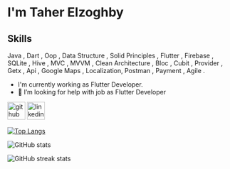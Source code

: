 # I'm Taher Elzoghby
## Skills
Java , Dart , Oop , Data Structure , Solid Principles , Flutter , Firebase , SQLite , Hive , MVC , MVVM , Clean Architecture , Bloc , Cubit , Provider , Getx , Api , Google Maps , Localization, Postman , Payment , Agile .

-  I'm currently working as Flutter Developer. 
- 🤔 I’m looking for help with job as Flutter Developer 


[<img src='https://cdn.jsdelivr.net/npm/simple-icons@3.0.1/icons/github.svg' alt='github' height='40'>](https://github.com/taherElzoghby27)  [<img src='https://cdn.jsdelivr.net/npm/simple-icons@3.0.1/icons/linkedin.svg' alt='linkedin' height='40'>](https://www.linkedin.com/in/https://www.linkedin.com/in/taher-elzoghby-99499b231//)  

[![Top Langs](https://github-readme-stats.vercel.app/api/top-langs/?username=taherElzoghby27)](https://github.com/anuraghazra/github-readme-stats)

![GitHub stats](https://github-readme-stats.vercel.app/api?username=taherElzoghby27&show_icons=true)  

![GitHub streak stats](https://streak-stats.demolab.com/?user=taherElzoghby27)  

